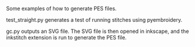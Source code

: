 Some examples of how to generate PES files.

test_straight.py generates a test of running stitches 
using pyembroidery.

gc.py outputs an SVG file. The SVG file is then opened
in inkscape, and the inkstitch extension is run to generate
the PES file.


